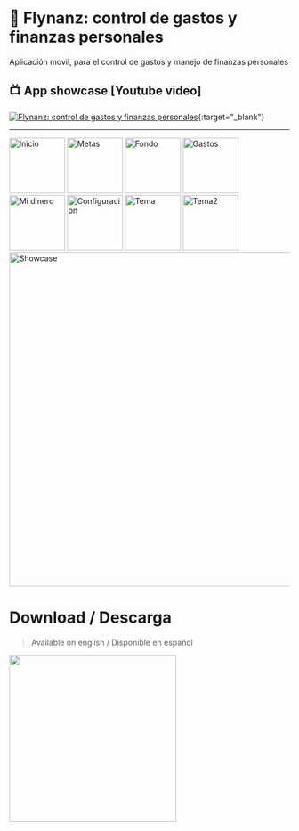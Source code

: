# 💸 Flynanz: control de gastos y finanzas personales

Aplicación movil, para el control de gastos y manejo de finanzas personales

## 📺 App showcase [Youtube video]

[![Flynanz: control de gastos y finanzas personales](https://img.youtube.com/vi/rNyuF-kUjjs/mqdefault.jpg)](https://www.youtube.com/watch?v=rNyuF-kUjjs){:target="\_blank"}

---

<img
src="https://i.imgur.com/Nh4Z7Lm.png"
alt="Inicio"
width="100px">
<img
src="https://i.imgur.com/xysLVqV.png"
alt="Metas"
width="100px">
<img
src="https://i.imgur.com/l4GpDCI.png"
alt="Fondo"
width="100px">
<img
src="https://i.imgur.com/dVKdoty.png"
alt="Gastos"
width="100px">
<img
src="https://i.imgur.com/Z2xO5iU.png"
alt="Mi dinero"
width="100px">
<img
src="https://i.imgur.com/qVY5PMR.png"
alt="Configuracion"
width="100px">
<img
src="https://i.imgur.com/1ukTvLk.png"
alt="Tema"
width="100px">
<img
src="https://i.imgur.com/9cYse6t.png"
alt="Tema2"
 width="100px">
<img
src="https://i.imgur.com/IRN05vb.png"
alt="Showcase"
 width="600px">

# Download / Descarga

> Available on english / Disponible en español

[<img src="https://img.shields.io/badge/Google_Play-414141?style=for-the-badge&logo=Google-Play&logoColor=white" style="width:300px">](https://play.google.com/store/apps/details?id=com.oscar.diaz)
